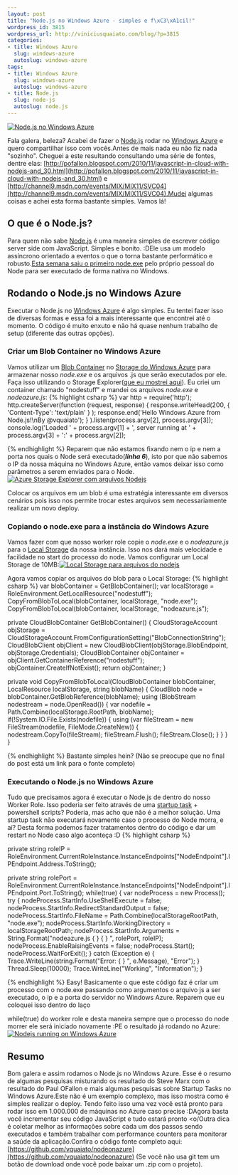 ```yaml
--- 
layout: post
title: "Node.js no Windows Azure - simples e f\xC3\xA1cil!"
wordpress_id: 3815
wordpress_url: http://viniciusquaiato.com/blog/?p=3815
categories: 
- title: Windows Azure
  slug: windows-azure
  autoslug: windows-azure
tags: 
- title: Windows Azure
  slug: windows-azure
  autoslug: windows-azure
- title: Node.js
  slug: node-js
  autoslug: node.js
---
```



[![Node.js no Windows Azure](http://viniciusquaiato.com/images_posts/7217.Windows-Azure-logo-v_6556EF52-300x212.png "Node.js no Windows Azure")](http://viniciusquaiato.com/images_posts/7217.Windows-Azure-logo-v_6556EF52.png)

Fala galera, beleza? Acabei de fazer o [Node.js](http://nodejs.org) rodar no [Windows Azure](http://viniciusquaiato.com/blog/category/windows-azure/) e quero compartilhar isso com vocês.Antes de mais nada eu não fiz nada "sozinho". Cheguei a este resultando consultando uma série de fontes, dentre elas: [http://pofallon.blogspot.com/2010/11/javascript-in-cloud-with-nodejs-and_30.html](http://pofallon.blogspot.com/2010/11/javascript-in-cloud-with-nodejs-and_30.html) e [http://channel9.msdn.com/events/MIX/MIX11/SVC04](http://channel9.msdn.com/events/MIX/MIX11/SVC04).Mudei algumas coisas e achei esta forma bastante simples. Vamos lá!

## O que é o Node.js?
Para quem não sabe [Node.js](http://nodejs.org) é uma maneira simples de escrever código server side com JavaScript. Simples e bonito. :DEle usa um modelo assíncrono orientado a eventos o que o torna bastante performático e robusto.[Esta semana saiu o primeiro node.exe](http://viniciusquaiato.com/blog/nodejs-no-windows-agora-e-possivel/) pelo próprio pessoal do Node para ser executado de forma nativa no Windows.

## Rodando o Node.js no Windows Azure
Executar o Node.js no [Windows Azure](http://www.microsoft.com/windowsazure/) é algo simples. Eu tentei fazer isso de diversas formas e essa foi a mais interessante que encontrei até o momento. O código é muito enxuto e não há quase nenhum trabalho de setup (diferente das outras opções).

### Criar um Blob Container no Windows Azure
Vamos utilizar um [Blob Container](http://channel9.msdn.com/Blogs/smarx/Windows-Azure-Blob-Storage) no [Storage do Windows Azure](http://www.microsoft.com/windowsazure/storage/) para armazenar nosso _node.exe_ e os arquivos .js que serão executados por ele. Faça isso utilizando o Storage Explorer([que eu mostrei aqui](http://viniciusquaiato.com/blog/azure-storage-explorer-e-cerebrata-cloud-storage-studio/)). Eu criei um container chamado "nodestuff" e mandei os arquivos _node.exe_ e _nodeazure.js_:
{% highlight csharp %}
﻿var http = require('http');
    http.createServer(function (request, response) {    response.writeHead(200, { 'Content-Type': 'text/plain' }
);
    response.end('Hello Windows Azure from Node.js!\nBy @vquaiato');
    }
).listen(process.argv[2], process.argv[3]);
    console.log('Loaded ' + process.argv[1] + ', server running at ' + process.argv[3] + ':' + process.argv[2]);


    
{% endhighlight %}
Reparem que não estamos fixando nem o ip e nem a porta nos quais o Node será executado(_**linha 6**_), isto por que não sabemos o IP da nossa máquina no Windows Azure, então vamos deixar isso como parâmetros a serem enviados para o Node.[![Azure Storage Explorer com arquivos Nodejs](http://viniciusquaiato.com/images_posts/Azure-Storage-Explorer-com-arquivos-Nodejs-300x214.png "Azure Storage Explorer com arquivos Nodejs")](http://viniciusquaiato.com/images_posts/Azure-Storage-Explorer-com-arquivos-Nodejs.png)

Colocar os arquivos em um blob é uma estratégia interessante em diversos cenários pois isso nos permite trocar estes arquivos sem necessariamente realizar um novo deploy. 

### Copiando o node.exe para a instância do Windows Azure


Vamos fazer com que nosso worker role copie o _node.exe_ e o _nodeazure.js_ para o [Local Storage](http://viniciusquaiato.com/blog/windows-azure-usando-local-storage/) da nossa instância. Isso nos dará mais velocidade e facilidade no start do processo do node. Vamos configurar um Local Storage de 10MB:[![Local Storage para arquivos do nodejs](http://viniciusquaiato.com/images_posts/Local-Storage-para-arquivos-do-nodejs-300x164.png "Local Storage para arquivos do nodejs")](http://viniciusquaiato.com/images_posts/Local-Storage-para-arquivos-do-nodejs.png)

Agora vamos copiar os arquivos do blob para o Local Storage:
{% highlight csharp %}
var blobContainer = GetBlobContainer();
var localStorage = RoleEnvironment.GetLocalResource("nodestuff");
    CopyFromBlobToLocal(blobContainer, localStorage, "node.exe");
    CopyFromBlobToLocal(blobContainer, localStorage, "nodeazure.js");
    
private CloudBlobContainer GetBlobContainer() {    CloudStorageAccount objStorage = CloudStorageAccount.FromConfigurationSetting("BlobConnectionString");
    CloudBlobClient objClient = new CloudBlobClient(objStorage.BlobEndpoint, objStorage.Credentials);
    CloudBlobContainer objContainer = objClient.GetContainerReference("nodestuff");
    objContainer.CreateIfNotExist();
return objContainer;
    }


private void CopyFromBlobToLocal(CloudBlobContainer blobContainer, LocalResource localStorage, string blobName) {    CloudBlob node = blobContainer.GetBlobReference(blobName);
    using (BlobStream nodestream = node.OpenRead())    {
var nodefile = Path.Combine(localStorage.RootPath, blobName);
if(!System.IO.File.Exists(nodefile))        {            using (var fileStream = new FileStream(nodefile, FileMode.CreateNew))            {                nodestream.CopyTo(fileStream);
    fileStream.Flush();
    fileStream.Close();
    }
        }
    }
}

{% endhighlight %}
Bastante simples hein? (Não se preocupe que no final do post está um link para o fonte completo)

### Executando o Node.js no Windows Azure
Tudo que precisamos agora é executar o Node.js de dentro do nosso Worker Role. Isso poderia ser feito através de uma [startup task](http://msdn.microsoft.com/en-us/library/gg456327.aspx) + powershell scripts? Poderia, mas acho que não é a melhor solução. Uma startup task não executará novamente caso o processo do Node morra, e aí? Desta forma podemos fazer tratamentos dentro do código e dar um restart no Node caso algo aconteça :D
{% highlight csharp %}

private string roleIP = RoleEnvironment.CurrentRoleInstance.InstanceEndpoints["NodeEndpoint"].IPEndpoint.Address.ToString();
    
private string rolePort = RoleEnvironment.CurrentRoleInstance.InstanceEndpoints["NodeEndpoint"].IPEndpoint.Port.ToString();
while(true) {
var nodeProcess = new Process();
    try {        nodeProcess.StartInfo.UseShellExecute = false;
    nodeProcess.StartInfo.RedirectStandardOutput = false;
    nodeProcess.StartInfo.FileName = Path.Combine(localStorageRootPath, "node.exe");
    nodeProcess.StartInfo.WorkingDirectory = localStorageRootPath;
    nodeProcess.StartInfo.Arguments = String.Format("nodeazure.js {
}
 {
}
", rolePort, roleIP);
    nodeProcess.EnableRaisingEvents = false;
    nodeProcess.Start();
    nodeProcess.WaitForExit();
    }
    catch (Exception e) {        Trace.WriteLine(string.Format("Error: {
}
", e.Message), "Error");
    }
    Thread.Sleep(10000);
    Trace.WriteLine("Working", "Information");
    }

{% endhighlight %}
Easy! Basicamente o que este código faz é criar um processo com o node.exe passando como argumentos o arquivo js a ser executado, o ip e a porta do servidor no Windows Azure. Reparem que eu coloquei isso dentro do laço


while(true) do worker role e desta maneira sempre que o processo do node morrer ele será iniciado novamente :PE o resultado já rodando no Azure:[![Nodejs running on Windows Azure](http://viniciusquaiato.com/images_posts/Nodejs-running-on-Windows-Azure-300x58.png "Nodejs running on Windows Azure")](http://viniciusquaiato.com/images_posts/Nodejs-running-on-Windows-Azure.png)



## Resumo
Bom galera e assim rodamos o Node.js no Windows Azure. Esse é o resumo de algumas pesquisas misturando os resultado do Steve Marx com o resultado do Paul OFallon e mais algumas pesquisas sobre Startup Tasks no Windows Azure.Este não é um exemplo complexo, mas isso mostra como é simples realizar o deploy. Tendo feito isso uma vez você está pronto para rodar isso em 1.000.000 de máquinas no Azure caso precise :DAgora basta você incrementar seu código JavaScript e tudo estará pronto <o/Outra dica é coletar melhor as informações sobre cada um dos passos sendo executados e também trabalhar com performance counters para monitorar a saúde da aplicação.Confira o código fonte completo aqui: [https://github.com/vquaiato/nodeonazure](https://github.com/vquaiato/nodeonazure) (Se você não usa git tem um botão de download onde você pode baixar um .zip com o projeto).
